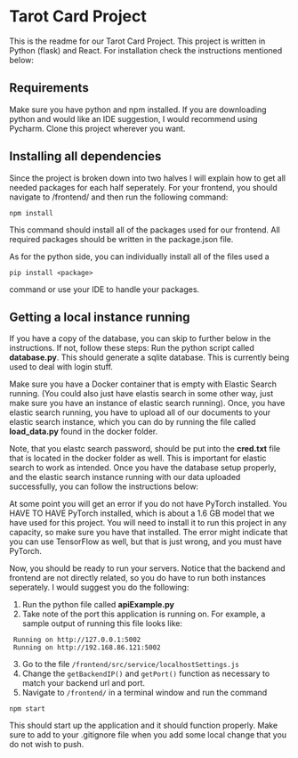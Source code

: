 # Tarot Card Project

This is the readme for our Tarot Card Project. This project is written in Python (flask) and React. For installation check the instructions mentioned below:

## Requirements

Make sure you have python and npm installed. If you are downloading python and would like an IDE suggestion, I would recommend using Pycharm. Clone this project wherever you want.

## Installing all dependencies

Since the project is broken down into two halves I will explain how to get all needed packages for each half seperately. For your frontend, you should navigate to /frontend/ and then run the following command: 
````
npm install
````
This command should install all of the packages used for our frontend. All required packages should be written in the package.json file.

As for the python side, you can individually install all of the files used a 
````
pip install <package>
````
command or use your IDE to handle your packages. 

## Getting a local instance running

If you have a copy of the database, you can skip to further below in the instructions. If not, follow these steps:
Run the python script called **database.py**. This should generate a sqlite database. This is currently being used to deal with login stuff. 

Make sure you have a Docker container that is empty with Elastic Search running. (You could also just have elastis search in some other way, just make sure you have an instance of elastic search running). Once, you have elastic search running, you have to upload all of our documents to your elastic search instance, which you can do by running the file called **load_data.py** found in the docker folder.

Note, that you elastc search password, should be put into the **cred.txt** file that is located in the docker folder as well. This is important for elastic search to work as intended.
Once you have the database setup properly, and the elastic search instance running with our data uploaded successfully, you can follow the instructions below:

At some point you will get an error if you do not have PyTorch installed. You HAVE TO HAVE PyTorch installed, which is about a 1.6 GB model that we have used for this project. You will need to install it to run this project in any capacity, so make sure you have that installed. The error might indicate that you can use TensorFlow as well, but that is just wrong, and you must have PyTorch.

Now, you should be ready to run your servers. Notice that the backend and frontend are not directly related, so you do have to run both instances seperately. I would suggest you do the following:

  1. Run the python file called **apiExample.py**
  2. Take note of the port this application is running on. For example, a sample output of running this file looks like:
 ````
  Running on http://127.0.0.1:5002
  Running on http://192.168.86.121:5002
 ````
  3. Go to the file ```/frontend/src/service/localhostSettings.js```
  4. Change the ```getBackendIP()``` and ```getPort()``` function as necessary to match your backend url and port.
  5. Navigate to ```/frontend/``` in a terminal window and run the command
````
npm start
````
This should start up the application and it should function properly. Make sure to add to your .gitignore file when you add some local change that you do not wish to push.



